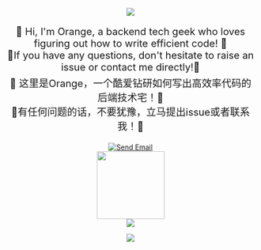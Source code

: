 <p align="center">
    <img src="https://capsule-render.vercel.app/api?type=waving&color=timeGradient&height=300&&section=header&text=🍊Hello🍊&fontSize=70&fontAlign=50&fontAlignY=70&desc=OOrangeeee&descAlign=50&descSize=30&descAlignY=40&animation=twinkling" />
</p>
<div align="center">
    <p style="font-size:20px;">
       🚀 Hi, I'm Orange, a backend tech geek who loves figuring out how to write efficient code! 🚀<br>
        🍊If you have any questions, don't hesitate to raise an issue or contact me directly!🍊
    </p>
    <p style="font-size:20px; margin-top:-15px;">
        🚀 这里是Orange，一个酷爱钻研如何写出高效率代码的后端技术宅！🚀<br>
        🍊有任何问题的话，不要犹豫，立马提出issue或者联系我！🍊
    </p>
    <a href="mailto:Jin0714@outlook.com">
      <img src="https://img.shields.io/badge/email-Jin0714%40outlook.com-orange" alt="Send Email">
    </a>

</div>
<div align="center"> <img height="137px" src="https://github-readme-stats.vercel.app/api?username=oorangeeee&hide_title=true&hide_border=true&show_icons=true&line_height=21&text_color=000&icon_color=000&bg_color=ffcc6ba,e9f89d,6cf2da&theme=graywhite" /> </div>
<div align="center"> <img src="https://github-readme-stats.vercel.app/api/top-langs/?username=oorangeeee&hide_title=true&hide_border=true&layout=compact&langs_count=6&text_color=000&icon_color=fff&bg_color=ff4491,fffc9d,ffe101,6cf2da,b1ebfe&theme=graywhite&hide=html" /> </div>

<p align="center">
<img src="https://capsule-render.vercel.app/api?type=waving&color=timeGradient&height=300&&section=footer&text=Best%20Wishes&fontSize=50&fontAlign=50&fontAlignY=70&desc=🛫🍊🛫&descAlign=50&descSize=30&descAlignY=40&animation=twinkling" />
</p>
